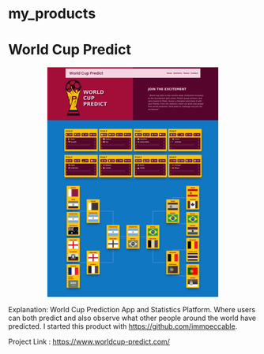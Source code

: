 # my_products


# World Cup Predict

<div style="text-align:center"><img src="WorlCup.png"/></div>


Explanation: 
  World Cup Prediction App and Statistics Platform. Where users can both predict and also observe what other people
  around the world have predicted. I started this product with https://github.com/immpeccable.

Project Link : https://www.worldcup-predict.com/
